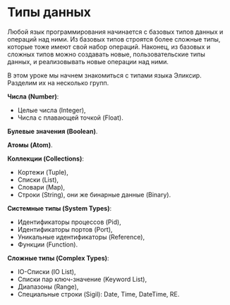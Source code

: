 # Типы данных

Любой язык программирования начинается с базовых типов данных и операций над ними. Из базовых типов строятся более сложные типы, которые тоже имеют свой набор операций. Наконец, из базовых и сложных типов можно создавать новые, пользовательские типы данных, и реализовывать новые операции над ними.

В этом уроке мы начнем знакомиться с типами языка Эликсир. Разделим их на несколько групп.

**Числа (Number)**:
- Целые числа (Integer),
- Числа с плавающей точкой (Float).

**Булевые значения (Boolean)**.

**Атомы (Atom)**.

**Коллекции (Collections)**:
- Кортежи (Tuple),
- Списки (List),
- Словари (Map),
- Строки (String), они же бинарные данные (Binary).

**Системные типы (System Types)**:
- Идентификаторы процессов (Pid),
- Идентификаторы портов (Port),
- Уникальные идентификаторы (Reference),
- Функции (Function).
  
**Сложные типы (Complex Types)**:
- IO-Списки (IO List),
- Списки пар ключ-значение (Keyword List),
- Диапазоны (Range),
- Специальные строки (Sigil): Date, Time, DateTime, RE.
  
